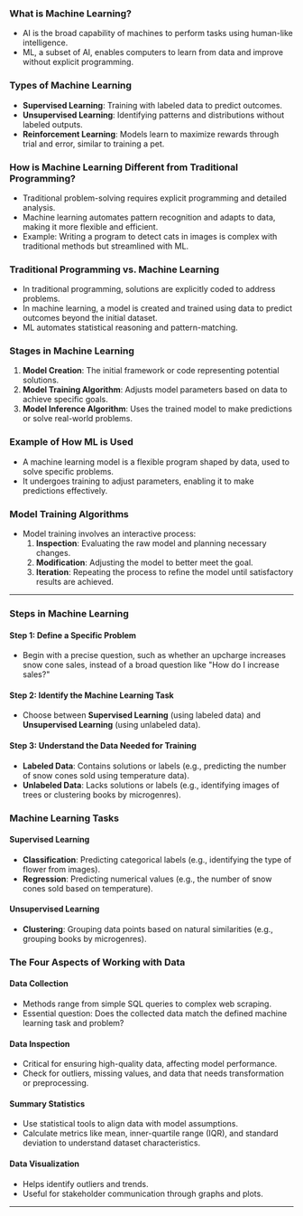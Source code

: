 ### What is Machine Learning?
- AI is the broad capability of machines to perform tasks using human-like intelligence.
- ML, a subset of AI, enables computers to learn from data and improve without explicit programming.

### Types of Machine Learning
- **Supervised Learning**: Training with labeled data to predict outcomes.
- **Unsupervised Learning**: Identifying patterns and distributions without labeled outputs.
- **Reinforcement Learning**: Models learn to maximize rewards through trial and error, similar to training a pet.

### How is Machine Learning Different from Traditional Programming?
- Traditional problem-solving requires explicit programming and detailed analysis.
- Machine learning automates pattern recognition and adapts to data, making it more flexible and efficient.
- Example: Writing a program to detect cats in images is complex with traditional methods but streamlined with ML.

### Traditional Programming vs. Machine Learning
- In traditional programming, solutions are explicitly coded to address problems.
- In machine learning, a model is created and trained using data to predict outcomes beyond the initial dataset.
- ML automates statistical reasoning and pattern-matching.

### Stages in Machine Learning
1. **Model Creation**: The initial framework or code representing potential solutions.
2. **Model Training Algorithm**: Adjusts model parameters based on data to achieve specific goals.
3. **Model Inference Algorithm**: Uses the trained model to make predictions or solve real-world problems.

### Example of How ML is Used
- A machine learning model is a flexible program shaped by data, used to solve specific problems.
- It undergoes training to adjust parameters, enabling it to make predictions effectively.

### Model Training Algorithms
- Model training involves an interactive process:
  1. **Inspection**: Evaluating the raw model and planning necessary changes.
  2. **Modification**: Adjusting the model to better meet the goal.
  3. **Iteration**: Repeating the process to refine the model until satisfactory results are achieved.

---

### Steps in Machine Learning

#### Step 1: Define a Specific Problem
- Begin with a precise question, such as whether an upcharge increases snow cone sales, instead of a broad question like "How do I increase sales?"

#### Step 2: Identify the Machine Learning Task
- Choose between **Supervised Learning** (using labeled data) and **Unsupervised Learning** (using unlabeled data).

#### Step 3: Understand the Data Needed for Training
- **Labeled Data**: Contains solutions or labels (e.g., predicting the number of snow cones sold using temperature data).
- **Unlabeled Data**: Lacks solutions or labels (e.g., identifying images of trees or clustering books by microgenres).

### Machine Learning Tasks

#### Supervised Learning
- **Classification**: Predicting categorical labels (e.g., identifying the type of flower from images).
- **Regression**: Predicting numerical values (e.g., the number of snow cones sold based on temperature).

#### Unsupervised Learning
- **Clustering**: Grouping data points based on natural similarities (e.g., grouping books by microgenres).

### The Four Aspects of Working with Data

#### Data Collection
- Methods range from simple SQL queries to complex web scraping.
- Essential question: Does the collected data match the defined machine learning task and problem?

#### Data Inspection
- Critical for ensuring high-quality data, affecting model performance.
- Check for outliers, missing values, and data that needs transformation or preprocessing.

#### Summary Statistics
- Use statistical tools to align data with model assumptions.
- Calculate metrics like mean, inner-quartile range (IQR), and standard deviation to understand dataset characteristics.

#### Data Visualization
- Helps identify outliers and trends.
- Useful for stakeholder communication through graphs and plots.

---
